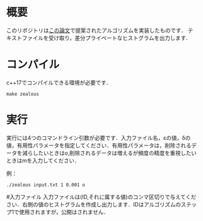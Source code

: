 # 概要
このリポジトリは[この論文](https://ieeexplore.ieee.org/document/5708146)で提案されたアルゴリズムを実装したものです．
テキストファイルを受け取り，差分プライベートなヒストグラムを出力します．

# コンパイル
c++17でコンパイルできる環境が必要です．

```
make zealous
```

# 実行
実行には4つのコマンドライン引数が必要です．入力ファイル名，εの値，δの値，有用性パラメータを指定してください．有用性パラメータは，削除されるデータを減らしたいときはo,削除されるデータは増えるが頻度の精度を重視したいときはmを入力してください．

例：
```
./zealous input.txt 1 0.001 o
```

#入力ファイル
入力ファイルは(ID,それに属する値)のコンマ区切りで与えてください．右側の値のヒストグラムを作成し出力します．IDはアルゴリズムのステップ1で使用されますが，公開はされません．


